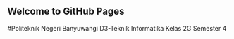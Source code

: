 ## Welcome to GitHub Pages

#Politeknik Negeri Banyuwangi
D3-Teknik Informatika
Kelas 2G
Semester 4
